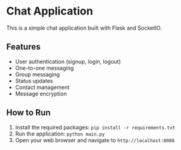 # Chat Application

This is a simple chat application built with Flask and SocketIO.

## Features

- User authentication (signup, login, logout)
- One-to-one messaging
- Group messaging
- Status updates
- Contact management
- Message encryption

## How to Run

1. Install the required packages: `pip install -r requirements.txt`
2. Run the application: `python main.py`
3. Open your web browser and navigate to `http://localhost:8080`

